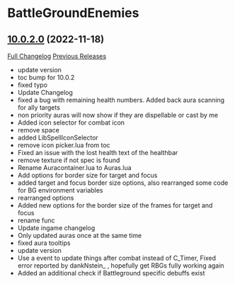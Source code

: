 # BattleGroundEnemies

## [10.0.2.0](https://github.com/BullseiWoWAddons/BattleGroundEnemies/tree/10.0.2.0) (2022-11-18)
[Full Changelog](https://github.com/BullseiWoWAddons/BattleGroundEnemies/compare/10.0.0.3...10.0.2.0) [Previous Releases](https://github.com/BullseiWoWAddons/BattleGroundEnemies/releases)

- update version  
- toc bump for 10.0.2  
- fixed typo  
- Update Changelog  
- fixed a bug with remaining health numbers. Added back aura scanning for ally targets  
- non priority auras will now show if they are dispellable or cast by me  
- Added icon selector for combat icon  
- remove space  
- added LibSpellIconSelector  
- remove icon picker.lua from toc  
- Fixed an issue with the lost health text of the healthbar  
- remove texture if not spec is found  
- Rename Auracontainer.lua to Auras.lua  
- Add options for border size for target and focus  
- added target and focus border size options, also rearranged some code for BG environment variables  
- rearranged options  
- Added new options for the border size of the frames for target and focus  
- rename func  
- Update ingame changelog  
- Only updated auras once at the same time  
- fixed aura tooltips  
- update version  
- Use a event to update things after combat instead of C\_Timer, Fixed error reported by dankNstein_ , hopefully get RBGs fully working again  
- Added an additional check if Battleground specific debuffs exist  

